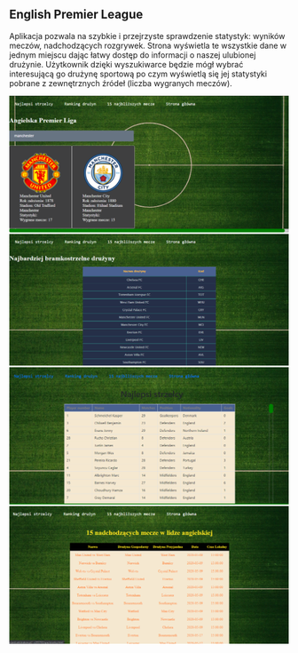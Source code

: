 ## English Premier League

Aplikacja pozwala na szybkie i przejrzyste sprawdzenie statystyk: wyników meczów, nadchodzących rozgrywek. Strona wyświetla te wszystkie dane w jednym miejscu dając łatwy dostęp do informacji o naszej ulubionej drużynie. Użytkownik dzięki wyszukiwarce będzie mógł wybrać interesującą go drużynę sportową po czym wyświetlą się jej statystyki pobrane z zewnętrznych źródeł (liczba wygranych meczów). 


![Image](./search.PNG)
![Image](./ranking.PNG)
![Image](./strzelcy.PNG)
![Image](./mecze.PNG)
